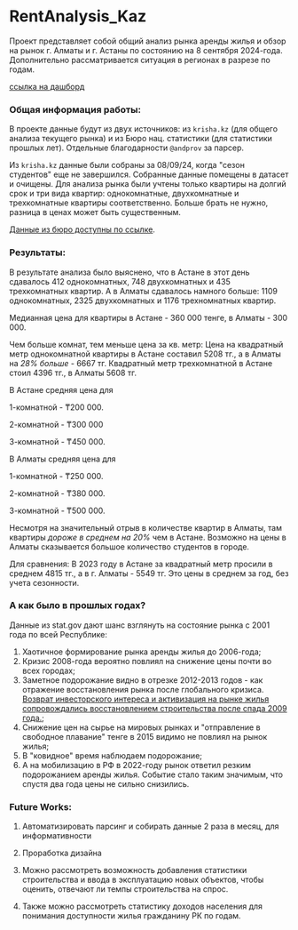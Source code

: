 # RentAnalysis_Kaz
Проект представляет собой общий анализ рынка аренды жилья и обзор на рынок г. Алматы и г. Астаны по состоянию на 8 сентября 2024-года. Дополнительно рассматривается ситуация в регионах в разрезе по годам.

[ссылка на дашборд](https://public.tableau.com/app/profile/yersaiyn.yergazy/viz/RentStats_Kaz/sheet10)

### **Общая информация работы:**
В проекте данные будут из двух источников: из `krisha.kz` (для общего анализа текущего рынка) и из Бюро нац. статистики (для статистики прошлых лет). Отдельные благодарности `@andprov` за парсер.

Из `krisha.kz` данные были собраны за 08/09/24, когда "сезон студентов" еще не завершился. Собранные данные помещены в датасет и очищены. Для анализа рынка были учтены только квартиры на долгий срок и три вида квартир: однокомнатные, двухкомнатные и трехкомнатные квартиры соответственно. Больше брать не нужно, разница в ценах может быть существенным.

[Данные из бюро доступны по ссылке](https://stat.gov.kz/ru/industries/economy/prices/spreadsheets/?year=&name=19521&period=&type=).

### **Результаты:**

В результате анализа было выяснено, что в Астане в этот день сдавалось 412 однокомнатных, 748 двухкомнатных и 435 трехкомнатных квартир. А в Алматы сдавалось намного больше: 1109 однокомнатных, 2325 двухкомнатных и 1176 трехномнатных квартир.

Медианная цена для квартиры в Астане - 360 000 тенге, в Алматы - 300 000.

Чем больше комнат, тем меньше цена за кв. метр:
Цена на квадратный метр однокомнатной квартиры в Астане составил 5208 тг., а в Алматы на *28% больше* - 6667 тг. Квадратный метр трехкомнатной в Астане стоил 4396 тг., в Алматы 5608 тг.

В Астане средняя цена для

1-комнатной - ₸200 000.

2-комнатной - ₸300 000

3-комнатной - ₸450 000.

В Алматы средняя цена для

1-комнатной - ₸250 000.

2-комнатной - ₸380 000.

3-комнатной - ₸500 000.

Несмотря на значительный отрыв в количестве квартир в Алматы, там квартиры *дороже в среднем на 20%* чем в Астане. Возможно на цены в Алматы сказывается большое количество студентов в городе.

Для сравнения:
В 2023 году в Астане за квадратный метр просили в среднем 4815 тг., а в г. Алматы - 5549 тг. Это цены в среднем за год, без учета сезонности.


### **А как было в прошлых годах?**

Данные из stat.gov дают шанс взглянуть на состояние рынка с 2001 года по всей Республике:
1. Хаотичное формирование рынка аренды жилья до 2006-года;
2. Кризис 2008-года вероятно повлиял на снижение цены почти во всех городах;
3. Заметное подорожание видно в отрезке 2012-2013 годов - как отражение восстановления рынка после глобального кризиса. [Возврат инвесторского интереса и активизация на рынке жилья сопровождались восстановлением строительства после спада 2009 года.](https://colab.research.google.com/drive/1wQmtgpdE-12ikfFZY-XZr-V1B3cTr2XD#scrollTo=cDz1fjRdKUu7&line=42&uniqifier=1);
4. Снижение цен на сырье на мировых рынках и "отправление в свободное плавание" тенге в 2015 видимо не повлиял на рынок жилья;
5. В "ковидное" время наблюдаем подорожание;
6. А на мобилизацию в РФ в 2022-году рынок ответил резким подорожанием аренды жилья. Событие стало таким значимым, что спустя два года цены не сильно снизились.


### **Future Works:**

1. Автоматизировать парсинг и собирать данные 2 раза в месяц, для информативности

2. Проработка дизайна

3. Можно рассмотреть возможность добавления статистики строительства и ввода в эксплуатацию новых объектов, чтобы оценить, отвечают ли темпы строительства на спрос.
4. Также можно рассмотреть статистику доходов населения для понимания доступности жилья гражданину РК по годам.
